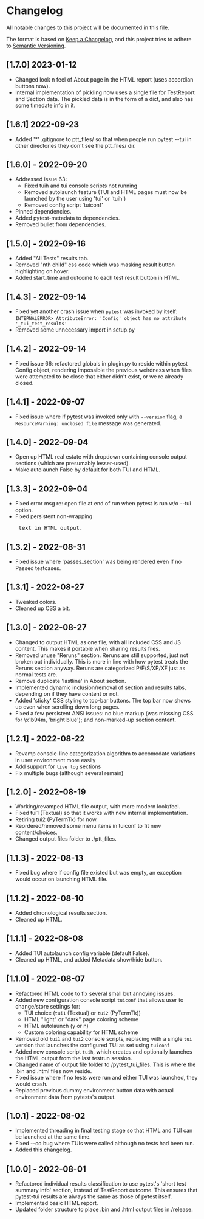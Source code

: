 # Changelog

All notable changes to this project will be documented in this file.

The format is based on [Keep a Changelog](https://keepachangelog.com/en/1.0.0/),
and this project tries to adhere to [Semantic Versioning](https://semver.org/spec/v2.0.0.html).

## [1.7.0] 2023-01-12

- Changed look n feel of About page in the HTML report (uses accordian buttons now).
- Internal implementation of pickling now uses a single file for TestReport and Section data. The pickled data is in the form of a dict, and also has some timedate info in it.
## [1.6.1] 2022-09-23

- Added '*' .gitignore to ptt_files/ so that when people run pytest --tui in other directories they don't see the ptt_files/ dir.

## [1.6.0] - 2022-09-20

- Addressed issue 63:
  - Fixed tuih and tui console scripts not running
  - Removed autolaunch feature (TUI and HTML pages must now be launched by the user using 'tui' or 'tuih')
  - Removed config script 'tuiconf'
- Pinned dependencies.
- Added pytest-metadata to dependencies.
- Removed bullet from dependencies.

## [1.5.0] - 2022-09-16

- Added "All Tests" results tab.
- Removed "nth child" css code which was masking result button highlighting on hover.
- Added start_time and outcome to each test result button in HTML.

## [1.4.3] - 2022-09-14

- Fixed yet another crash issue when `pytest` was invoked by itself: `INTERNALERROR> AttributeError: 'Config' object has no attribute '_tui_test_results'`
- Removed some unnecessary import in setup.py

## [1.4.2] - 2022-09-14

- Fixed issue 66: refactored globals in plugin.py to reside within pytest Config object, rendering impossible the previous weirdness when files were attempted to be close that either didn't exist, or we re already closed.

## [1.4.1] - 2022-09-07

- Fixed issue where if pytest was invoked only with `--version` flag, a `ResourceWarning: unclosed file` message was generated.

## [1.4.0] - 2022-09-04

- Open up HTML real estate with dropdown containing console output sections (which are presumably lesser-used).
- Make autolaunch False by default for both TUI and HTML.

## [1.3.3] - 2022-09-04

- Fixed error msg re: open file at end of run when pytest is run w/o --tui option.
- Fixed persistent non-wrapping <pre> text in HTML output.

## [1.3.2] - 2022-08-31

- Fixed issue where 'passes_section' was being rendered even if no Passed testcases.

## [1.3.1] - 2022-08-27

- Tweaked colors.
- Cleaned up CSS a bit.

## [1.3.0] - 2022-08-27

- Changed to output HTML as one file, with all included CSS and JS content. This makes it portable when sharing results files.
- Removed unuse "Reruns" section. Reruns are still supported, just not broken out individually. This is more in line with how pytest treats the Reruns section anyway. Reruns are categorized P/F/S/XP/XF just as normal tests are.
- Remove duplicate 'lastline' in About section.
- Implemented dynamic inclusion/removal of section and results tabs, depending on if they have content or not.
- Added 'sticky' CSS styling to top-bar buttons. The top bar now shows up even when scrolling down long pages.
- Fixed a few persistent ANSI issues: no blue markup (was misssing CSS for \x1b94m, 'bright blue'); and non-marked-up section content.

## [1.2.1] - 2022-08-22

- Revamp console-line categorization algorithm to accomodate variations in user environment more easily
- Add support for `live log` sections
- Fix multiple bugs (although several remain)

## [1.2.0] - 2022-08-19

- Working/revamped HTML file output, with more modern look/feel.
- Fixed tui1 (Textual) so that it works with new internal implementation.
- Retiring tui2 (PyTermTk) for now.
- Reordered/removed some menu items in tuiconf to fit new content/choices.
- Changed output files folder to ./ptt_files.

## [1.1.3] - 2022-08-13

- Fixed bug where if config file existed but was empty, an exception would occur on launching HTML file.

## [1.1.2] - 2022-08-10

- Added chronological results section.
- Cleaned up HTML.

## [1.1.1] - 2022-08-08

- Added TUI autolaunch config variable (default False).
- Cleaned up HTML, and added Metadata show/hide button.

## [1.1.0] - 2022-08-07

- Refactored HTML code to fix several small but annoying issues.
- Added new configuration console script `tuiconf` that allows user to change/store settings for:
  - TUI choice (`tui1` (Textual) or `tui2` (PyTermTk))
  - HTML "light" or "dark" page coloring scheme
  - HTML autolaunch (y or n)
  - Custom coloring capability for HTML scheme
- Removed old `tui1` and `tui2` console scripts, replacing with a single `tui` version that launches the configured TUI as set using `tuiconf`
- Added new console script `tuih`, which creates and optionally launches the HTML output from the last testrun session.
- Changed name of output file folder to /pytest_tui_files. This is where the .bin and .html files now reside.
- Fixed issue where if no tests were run and either TUI was launched, they would crash.
- Replaced previous dummy environment button data with actual environment data from pytests's output.

## [1.0.1] - 2022-08-02

- Implemented threading in final testing stage so that HTML and TUI can be launched at the same time.
- Fixed --co bug where TUIs were called although no tests had been run.
- Added this changelog.

## [1.0.0] - 2022-08-01

- Refactored individual results classification to use pytest's 'short test summary info' section, instead of TestReport outcome. This ensures that pytest-tui results are always the same as those of pytest itself.
- Implemented basic HTML report.
- Updated folder structure to place .bin and .html output files in /release.

